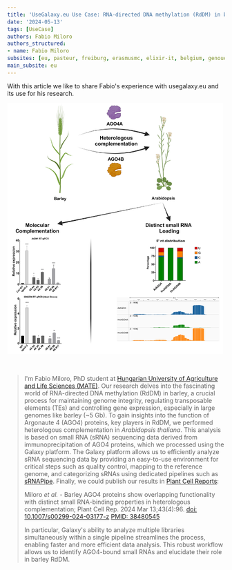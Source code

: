 ```yaml
---
title: 'UseGalaxy.eu Use Case: RNA-directed DNA methylation (RdDM) in barley'
date: '2024-05-13'
tags: [UseCase]
authors: Fabio Miloro
authors_structured:
- name: Fabio Miloro
subsites: [eu, pasteur, freiburg, erasmusmc, elixir-it, belgium, genouest]
main_subsite: eu
---
```


With this article we like to share Fabio's experience with usegalaxy.eu and its use for his research.

<div class="float-right" style="max-width: 500px">

![AGO4A_overview](Miloro_et_al.2024_corrected.png)

</div>

<br>

>I'm Fabio Miloro, PhD student at [Hungarian University of Agriculture and Life Sciences (MATE)](https://genetics.uni-mate.hu/home). Our research delves into the fascinating world of RNA-directed DNA methylation (RdDM) in barley, a crucial process for maintaining genome integrity, regulating transposable elements (TEs) and controlling gene expression, especially in large genomes like barley (~5 Gb).
>To gain insights into the function of Argonaute 4 (AGO4) proteins, key players in RdDM, we performed heterologous complementation in _Arabidopsis thaliana_. This analysis is based on small RNA (sRNA) sequencing data derived from immunoprecipitation of AGO4 proteins, which we processed using the Galaxy platform. The Galaxy platform allows us to efficiently analyze sRNA sequencing data by providing an easy-to-use environment for critical steps such as quality control, mapping to the reference genome, and categorizing sRNAs using dedicated pipelines such as [sRNAPipe](https://mobilednajournal.biomedcentral.com/articles/10.1186/s13100-018-0130-7). Finally, we could publish our results in [Plant Cell Reports](https://link.springer.com/article/10.1007/s00299-024-03177-z):
>
>Miloro _et al._ - Barley AGO4 proteins show overlapping functionality with distinct small RNA-binding properties in heterologous complementation; Plant Cell Rep. 2024 Mar 13;43(4):96. [doi: 10.1007/s00299-024-03177-z](https://doi.org/10.1007/s00299-024-03177-z) [PMID: 38480545](https://pubmed.ncbi.nlm.nih.gov/38480545/)
>
>In particular, Galaxy's ability to analyze multiple libraries simultaneously within a single pipeline streamlines the process, enabling faster and more efficient data analysis. This robust workflow allows us to identify AGO4-bound small RNAs and elucidate their role in barley RdDM.
